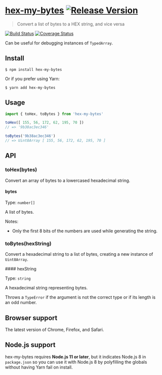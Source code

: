 # [hex-my-bytes](https://github.com/macarie/hex-my-bytes) [![Release Version](https://img.shields.io/npm/v/hex-my-bytes.svg?label=&color=0080FF)](https://www.npmjs.com/package/hex-my-bytes)

> Convert a list of bytes to a HEX string, and vice versa

[![Build Status](https://img.shields.io/travis/com/macarie/hex-my-bytes)](https://travis-ci.com/macarie/hex-my-bytes) [![Coverage Status](https://img.shields.io/codecov/c/github/macarie/hex-my-bytes)](https://codecov.io/gh/macarie/hex-my-bytes/)

Can be useful for debugging instances of `TypedArray`.


## Install

```console
$ npm install hex-my-bytes
```

Or if you prefer using Yarn:

```console
$ yarn add hex-my-bytes
```


## Usage

```javascript
import { toHex, toBytes } from 'hex-my-bytes'

toHex([ 155, 56, 172, 62, 195, 70 ])
// => '9b38ac3ec346'

toBytes('9b38ac3ec346')
// => Uint8Array [ 155, 56, 172, 62, 195, 70 ]
```


## API

### toHex(bytes)

Convert an array of bytes to a lowercased hexadecimal string.

#### bytes

Type: `number[]`

A list of bytes.

Notes:
- Only the first 8 bits of the numbers are used while generating the string.

### toBytes(hexString)

Convert a hexadecimal string to a list of bytes, creating a new instance of `Uint8Array`.

#### hexString

Type: `string`

A hexadecimal string representing bytes.

Throws a `TypeError` if the argument is not the correct type or if its length is an odd number.


## Browser support

The latest version of Chrome, Firefox, and Safari.


## Node.js support

hex-my-bytes requires **Node.js 11 or later**, but it indicates Node.js 8 in `package.json` so you can use it with Node.js 8 by polyfilling the globals without having Yarn fail on install.
